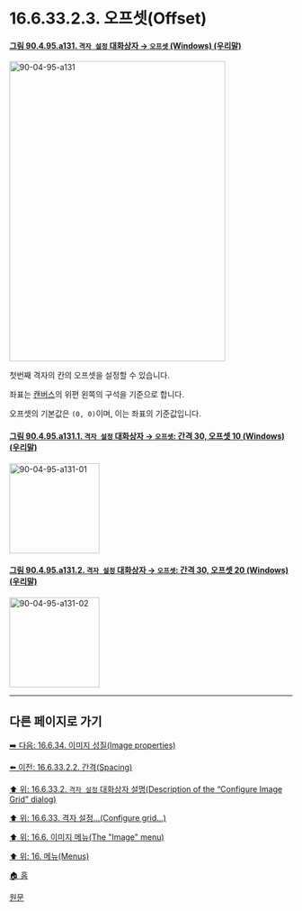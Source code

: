 # 16.6.33.2.3. 오프셋(Offset)

<a id="90-04-95-a131"></a>

#### [그림 90.4.95.a131. `격자 설정` 대화상자 → `오프셋` (Windows) (우리말)](./90-04-0095-configure_grid.md#90-04-95-a131)
<img width="384" height="533" alt="90-04-95-a131" src="https://github.com/user-attachments/assets/0e9d96f5-7752-47b7-a963-434bf15afc5e" />

첫번째 격자의 칸의 오프셋을 설정할 수 있습니다.

좌표는 [캔버스](./19-glossaryx-canvas.md)의 위편 왼쪽의 구석을 기준으로 합니다.

오프셋의 기본값은 `(0, 0)`이며, 이는 좌표의 기준값입니다.

<a id="90-04-95-a131-01"></a>

#### [그림 90.4.95.a131.1. `격자 설정` 대화상자 → `오프셋`: 간격 30, 오프셋 10 (Windows) (우리말)](./90-04-0095-configure_grid.md#90-04-95-a131-01)
<img width="160" height="160" alt="90-04-95-a131-01" src="https://github.com/user-attachments/assets/2530665c-e6ce-4dc1-befd-3a7e7db95509" />

<a id="90-04-95-a131-02"></a>

#### [그림 90.4.95.a131.2. `격자 설정` 대화상자 → `오프셋`: 간격 30, 오프셋 20 (Windows) (우리말)](./90-04-0095-configure_grid.md#90-04-95-a131-02)
<img width="160" height="160" alt="90-04-95-a131-02" src="https://github.com/user-attachments/assets/5bb37f3d-0e0a-44a5-b841-1b49064ae378" />

***

## 다른 페이지로 가기

[➡️ 다음: 16.6.34. 이미지 성질(Image properties)](./16-06-34-00-image-properties.md)

[⬅️ 이전: 16.6.33.2.2. 간격(Spacing)](./16-06-33-02-02-spacing.md)

[⬆️ 위: 16.6.33.2. `격자 설정` 대화상자 설명(Description of the “Configure Image Grid” dialog)](./16-06-33-02-00-description_of_the_configure_image_grid_dialog.md)

[⬆️ 위: 16.6.33. 격자 설정…(Configure grid…)](./16-06-33-00-configure-grid.md)

[⬆️ 위: 16.6. 이미지 메뉴(The "Image" menu)](./16-06-00-the-image-menu.md)

[⬆️ 위: 16. 메뉴(Menus)](./16-00-menus.md)

[🏠 홈](./00-home.md)

[원문](https://docs.gimp.org/2.10/ko/gimp-image-configure-grid.html#idm28160)